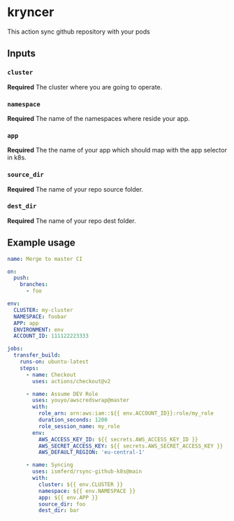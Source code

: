 # kryncer

This action sync github repository with your pods 

## Inputs

### `cluster`

**Required** The cluster where you are going to operate.

### `namespace`

**Required** The name of the namespaces where reside your app.

### `app`

**Required** The the name of your app  which should map with the app selector in k8s.

### `source_dir`

**Required** The name of your repo source folder.

### `dest_dir`

**Required** The name of your repo dest folder.

## Example usage

```yaml
name: Merge to master CI

on:
  push:
    branches:
      - foo

env:
  CLUSTER: my-cluster
  NAMESPACE: foobar
  APP: app
  ENVIRONMENT: env
  ACCOUNT_ID: 111122223333

jobs:
  transfer_build:
    runs-on: ubuntu-latest
    steps:
      - name: Checkout
        uses: actions/checkout@v2

      - name: Assume DEV Role
        uses: youyo/awscredswrap@master
        with:
          role_arn: arn:aws:iam::${{ env.ACCOUNT_ID}}:role/my_role
          duration_seconds: 1200
          role_session_name: my_role
        env:
          AWS_ACCESS_KEY_ID: ${{ secrets.AWS_ACCESS_KEY_ID }}
          AWS_SECRET_ACCESS_KEY: ${{ secrets.AWS_SECRET_ACCESS_KEY }}
          AWS_DEFAULT_REGION: 'eu-central-1'

      - name: Syncing
        uses: ismferd/rsync-github-k8s@main
        with:
          cluster: ${{ env.CLUSTER }}
          namespace: ${{ env.NAMESPACE }}
          app: ${{ env.APP }}
          source_dir: foo
          dest_dir: bar
```
